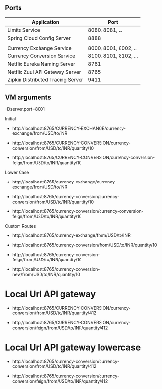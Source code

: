 ## Ports

|     Application       |     Port          |
| ------------- | ------------- |
| Limits Service | 8080, 8081, ... |
| Spring Cloud Config Server | 8888 |
|  |  |
| Currency Exchange Service | 8000, 8001, 8002, ..  |
| Currency Conversion Service | 8100, 8101, 8102, ... |
| Netflix Eureka Naming Server | 8761 |
| Netflix Zuul API Gateway Server | 8765 |
| Zipkin Distributed Tracing Server | 9411 |

## VM arguments
-Dserver.port=8001


Initial

- http://localhost:8765/CURRENCY-EXCHANGE/currency-exchange/from/USD/to/INR

- http://localhost:8765/CURRENCY-CONVERSION/currency-conversion/from/USD/to/INR/quantity/10

- http://localhost:8765/CURRENCY-CONVERSION/currency-conversion-feign/from/USD/to/INR/quantity/10



Lower Case

- http://localhost:8765/currency-exchange/currency-exchange/from/USD/to/INR

- http://localhost:8765/currency-conversion/currency-conversion/from/USD/to/INR/quantity/10

- http://localhost:8765/currency-conversion/currency-conversion-feign/from/USD/to/INR/quantity/10



Custom Routes

- http://localhost:8765/currency-exchange/from/USD/to/INR

- http://localhost:8765/currency-conversion/from/USD/to/INR/quantity/10

- http://localhost:8765/currency-conversion-feign/from/USD/to/INR/quantity/10

- http://localhost:8765/currency-conversion-new/from/USD/to/INR/quantity/10


# Local Url API gateway

- http://localhost:8765/CURRENCY-CONVERSION/currency-conversion/from/USD/to/INR/quantity/412

- http://localhost:8765/CURRENCY-CONVERSION/currency-conversion/feign/from/USD/to/INR/quantity/412


# Local Url API gateway lowercase

- http://localhost:8765/currency-conversion/currency-conversion/from/USD/to/INR/quantity/412

- http://localhost:8765/currency-conversion/currency-conversion/feign/from/USD/to/INR/quantity/412